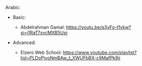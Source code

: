 Arabic: 
* Basic:
   * Abdelrahman Gamal: https://youtu.be/q3yFo-t1ykw?si=j1RaT7xvcMXB5Usr

* Advanced: 
    * Elzero Web School: https://www.youtube.com/playlist?list=PLDoPjvoNmBAw_t_XWUFbBX-c9MafPk9ji